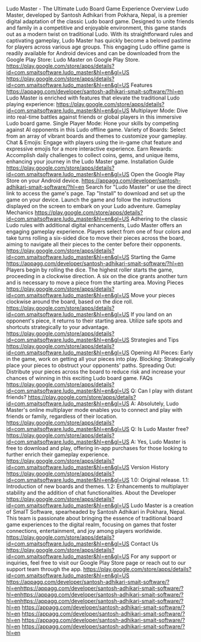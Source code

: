 Ludo Master - The Ultimate Ludo Board Game Experience
Overview
Ludo Master, developed by Santosh Adhikari from Pokhara, Nepal, is a premier digital adaptation of the classic Ludo board game. Designed to unite friends and family in a competitive and enjoyable environment, this game stands out as a modern twist on traditional Ludo. With its straightforward rules and captivating gameplay, Ludo Master has quickly become a beloved pastime for players across various age groups. This engaging Ludo offline game is readily available for Android devices and can be downloaded from the Google Play Store: Ludo Master on Google Play Store. https://play.google.com/store/apps/details?id=com.smaitsoftware.ludo_master&hl=en&gl=US
https://play.google.com/store/apps/details?id=com.smaitsoftware.ludo_master&hl=en&gl=US
Features https://appagg.com/developer/santosh-adhikari-smait-software/?hl=en
Ludo Master is enriched with features that elevate the traditional Ludo playing experience:
https://play.google.com/store/apps/details?id=com.smaitsoftware.ludo_master&hl=en&gl=US
Multiplayer Mode: Dive into real-time battles against friends or global players in this immersive Ludo board game.
Single Player Mode: Hone your skills by competing against AI opponents in this Ludo offline game.
Variety of Boards: Select from an array of vibrant boards and themes to customize your gameplay.
Chat & Emojis: Engage with players using the in-game chat feature and expressive emojis for a more interactive experience.
Earn Rewards: Accomplish daily challenges to collect coins, gems, and unique items, enhancing your journey in the Ludo Master game.
Installation Guide https://play.google.com/store/apps/details?id=com.smaitsoftware.ludo_master&hl=en&gl=US
Open the Google Play Store on your Android device. https://appagg.com/developer/santosh-adhikari-smait-software/?hl=en
Search for "Ludo Master" or use the direct link to access the game's page.
Tap "Install" to download and set up the game on your device.
Launch the game and follow the instructions displayed on the screen to embark on your Ludo adventure.
Gameplay Mechanics https://play.google.com/store/apps/details?id=com.smaitsoftware.ludo_master&hl=en&gl=US
Adhering to the classic Ludo rules with additional digital enhancements, Ludo Master offers an engaging gameplay experience. Players select from one of four colors and take turns rolling a six-sided dice to move their pieces across the board, aiming to navigate all their pieces to the center before their opponents.
https://play.google.com/store/apps/details?id=com.smaitsoftware.ludo_master&hl=en&gl=US
Starting the Game https://appagg.com/developer/santosh-adhikari-smait-software/?hl=en
Players begin by rolling the dice. The highest roller starts the game, proceeding in a clockwise direction.
A six on the dice grants another turn and is necessary to move a piece from the starting area.
Moving Pieces https://play.google.com/store/apps/details?id=com.smaitsoftware.ludo_master&hl=en&gl=US
Move your pieces clockwise around the board, based on the dice roll. https://play.google.com/store/apps/details?id=com.smaitsoftware.ludo_master&hl=en&gl=US
If you land on an opponent's piece, it returns to their starting area.
Utilize safe spots and shortcuts strategically to your advantage. https://play.google.com/store/apps/details?id=com.smaitsoftware.ludo_master&hl=en&gl=US
Strategies and Tips https://play.google.com/store/apps/details?id=com.smaitsoftware.ludo_master&hl=en&gl=US
Opening All Pieces: Early in the game, work on getting all your pieces into play.
Blocking: Strategically place your pieces to obstruct your opponents' paths.
Spreading Out: Distribute your pieces across the board to reduce risk and increase your chances of winning in this exciting Ludo board game.
FAQs https://play.google.com/store/apps/details?id=com.smaitsoftware.ludo_master&hl=en&gl=US
Q: Can I play with distant friends? https://play.google.com/store/apps/details?id=com.smaitsoftware.ludo_master&hl=en&gl=US
A: Absolutely, Ludo Master's online multiplayer mode enables you to connect and play with friends or family, regardless of their location.
https://play.google.com/store/apps/details?id=com.smaitsoftware.ludo_master&hl=en&gl=US
Q: Is Ludo Master free? https://play.google.com/store/apps/details?id=com.smaitsoftware.ludo_master&hl=en&gl=US
A: Yes, Ludo Master is free to download and play, offering in-app purchases for those looking to further enrich their gameplay experience.
https://play.google.com/store/apps/details?id=com.smaitsoftware.ludo_master&hl=en&gl=US
Version History https://play.google.com/store/apps/details?id=com.smaitsoftware.ludo_master&hl=en&gl=US
1.0: Original release.
1.1: Introduction of new boards and themes.
1.2: Enhancements to multiplayer stability and the addition of chat functionalities.
About the Developer https://play.google.com/store/apps/details?id=com.smaitsoftware.ludo_master&hl=en&gl=US
Ludo Master is a creation of SmaIT Software, spearheaded by Santosh Adhikari in Pokhara, Nepal. This team is passionate about bringing the essence of traditional board game experiences to the digital realm, focusing on games that foster connections, entertainment, and joy among players worldwide.
https://play.google.com/store/apps/details?id=com.smaitsoftware.ludo_master&hl=en&gl=US
Contact Us https://play.google.com/store/apps/details?id=com.smaitsoftware.ludo_master&hl=en&gl=US
For any support or inquiries, feel free to visit our Google Play Store page or reach out to our support team through the app.
https://play.google.com/store/apps/details?id=com.smaitsoftware.ludo_master&hl=en&gl=US
https://appagg.com/developer/santosh-adhikari-smait-software/?hl=enhttps://appagg.com/developer/santosh-adhikari-smait-software/?hl=enhttps://appagg.com/developer/santosh-adhikari-smait-software/?hl=enhttps://appagg.com/developer/santosh-adhikari-smait-software/?hl=en
https://appagg.com/developer/santosh-adhikari-smait-software/?hl=en
https://appagg.com/developer/santosh-adhikari-smait-software/?hl=en
https://appagg.com/developer/santosh-adhikari-smait-software/?hl=en
https://appagg.com/developer/santosh-adhikari-smait-software/?hl=en
